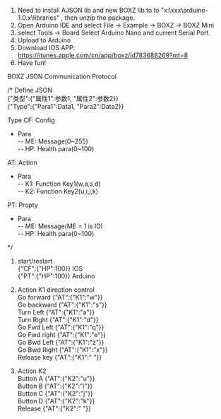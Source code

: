 1. Need to install AJSON lib and new BOXZ lib to to "x:\xxx\arduino-1.0.x\libraries\" , then unzip the package.
2. Open Arduino IDE and select File -> Example -> BOXZ -> BOXZ Mini
3. select Tools -> Board Select Arduino Nano and current Serial Port.
4. Upload to Arduino
5. Download IOS APP: https://itunes.apple.com/cn/app/boxz/id783688269?mt=8
6. Have fun!


BOXZ JSON Communication Protocol  

/*
Define JSON  
{"类型":{"属性1":参数1, "属性2":参数2}}     
{"Type":{"Para1":Data1, "Para2":Data2}}  

Type
CF: Config  
- Para  
-- ME: Message(0~255)   
-- HP: Health para(0~100)  


AT: Action  
- Para  
-- K1: Function Key1(w,a,s,d)  
-- K2: Function Key2(u,i,j,k)  

PT: Propty  
- Para  
-- ME: Message(ME = 1 is ID)  
-- HP: Health para(0~100)  


*/
1.  start/restart  
    {"CF":{"HP":100}}                   IOS   
    {"PT":{"HP":100}}                   Arduino  

2. Action K1 direction control  
Go forward	{"AT":{"K1":"w"}}  	  
Go backward	{"AT":{"K1":"s"}}  	  
Turn Left	{"AT":{"K1":"a"}}  
Turn Right	{"AT":{"K1":"d"}}  	  
Go Fwd Left 	{"AT":{"K1":"q"}}  		
Go Fwd right	{"AT":{"K1":"e"}}  		
Go Bwd Left	{"AT":{"K1":"z"}}  		
Go Bwd Right	{"AT":{"K1":"x"}}  			
Release key	{"AT":{"K1":" "}}  		

3.  Action K2  			
Button A   {"AT":{"K2":"u"}}  	    
Button B   {"AT":{"K2":"i"}}  
Button C   {"AT":{"K2":"j"}}  
Button D   {"AT":{"K2":"k"}}  
Release	   {"AT":{"K2":" "}}  


